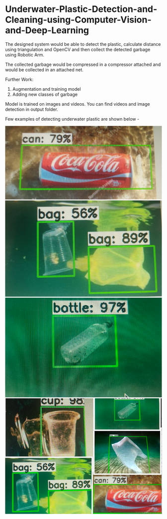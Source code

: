 # Underwater-Plastic-Detection-and-Cleaning-using-Computer-Vision-and-Deep-Learning

The designed system would be able to detect the plastic, calculate distance using triangulation and OpenCV and then collect the detected garbage using Robotic Arm.

The collected garbage would be compressed in a compressor attached and would be collected in an attached net.

Further Work: 
1. Augmentation and training model 
2. Adding new classes of garbage

Model is trained on images and videos. You can find videos and image detection in output folder. 

Few examples of detecting underwater plastic are shown below - 

<img src="https://github.com/Vaishnvi/Underwater-Plastic-Detection-and-Cleaning-using-Computer-Vision-and-Deep-Learning/blob/master/output/WhatsApp%20Image%202020-06-25%20at%2015.48.27.jpeg" width="800">
<img src="https://github.com/Vaishnvi/Underwater-Plastic-Detection-and-Cleaning-using-Computer-Vision-and-Deep-Learning/blob/master/output/IMG_20200625_152348__01.jpg" width="800">
<img src="https://github.com/Vaishnvi/Underwater-Plastic-Detection-and-Cleaning-using-Computer-Vision-and-Deep-Learning/blob/master/output/Screen%20Shot%202020-06-25%20at%203.52.53%20PM.png" width="800">
<img src="https://github.com/Vaishnvi/Underwater-Plastic-Detection-and-Cleaning-using-Computer-Vision-and-Deep-Learning/blob/master/output/Screen%20Shot%202020-06-25%20at%204.02.31%20PM.png" width="800">
